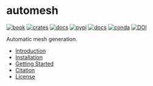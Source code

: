 # automesh

[![book](https://img.shields.io/badge/automesh-Book-blue?logo=mdbook&logoColor=000000)](https://autotwin.github.io/automesh)
[![crates](https://img.shields.io/crates/v/automesh?logo=rust&logoColor=000000&label=Crates&color=32592f)](https://crates.io/crates/automesh)
[![docs](https://img.shields.io/badge/Docs-API-e57300?logo=docsdotrs&logoColor=000000)](https://docs.rs/automesh)
[![pypi](https://img.shields.io/pypi/v/automesh?logo=pypi&logoColor=FBE072&label=PyPI&color=4B8BBE)](https://pypi.org/project/automesh)
[![docs](https://img.shields.io/badge/Docs-API-8CA1AF?logo=readthedocs)](https://automesh.readthedocs.io)
[![conda](https://img.shields.io/conda/v/conda-forge/automesh?logo=Anaconda&label=Conda&color=%2344A833)](https://anaconda.org/conda-forge/automesh)
[![DOI](https://img.shields.io/badge/DOI-10.5281/zenodo.13845433-blue)](https://doi.org/10.5281/zenodo.13845433)

Automatic mesh generation.

* [Introduction](https://autotwin.github.io/automesh/introduction.html)
* [Installation](https://autotwin.github.io/automesh/installation.html)
* [Getting Started](https://autotwin.github.io/automesh/getting_started.html)
* [Citation](https://github.com/autotwin/automesh/blob/main/CITATION.cff)
* [License](https://github.com/autotwin/automesh/blob/main/LICENSE)
